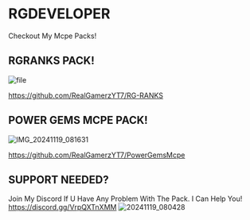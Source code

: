 # RGDEVELOPER

Checkout My Mcpe Packs!

## RGRANKS PACK!
![file](https://github.com/user-attachments/assets/1e3c6c81-0f48-4e99-98b1-263072b2a21d)

https://github.com/RealGamerzYT7/RG-RANKS

## POWER GEMS MCPE PACK!
![IMG_20241119_081631](https://github.com/user-attachments/assets/8fff87c0-d893-41a2-9bc5-da1e8096449f)


https://github.com/RealGamerzYT7/PowerGemsMcpe


## SUPPORT NEEDED?
Join My Discord If U Have Any Problem With The Pack. I Can Help You!
https://discord.gg/VrpQXTnXMM
![20241119_080428](https://github.com/user-attachments/assets/30014030-d107-482d-ad8b-9238aa19ed3f)

